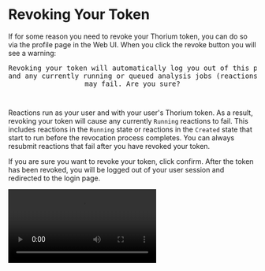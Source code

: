 # Revoking Your Token

If for some reason you need to revoke your Thorium token, you can do so via the profile page in the Web UI. When you
click the revoke button you will see a warning:

<div style="text-align: center" width='200'><pre>
Revoking your token will automatically log you out of this page
and any currently running or queued analysis jobs (reactions)
may fail. Are you sure?
<pre></div>

Reactions run as your user and with your user's Thorium token. As a result, revoking your token will cause any
currently `Running` reactions to fail. This includes reactions in the `Running` state or reactions in the `Created`
state that start to run before the revocation process completes. You can always resubmit reactions that fail after
you have revoked your token.

If you are sure you want to revoke your token, click confirm. After the token has been revoked, you will be logged
out of your user session and redirected to the login page.

<video autoplay loop controls>
  <source src="../static_resources/revoke-token.mp4", type="video/mp4">
</video>
